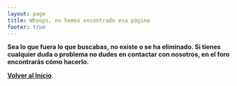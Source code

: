 ```yaml
---
layout: page
title: Whoops, no hemos encontrado esa página
footer: true
---
```


__Sea lo que fuera lo que buscabas, no existe o se ha eliminado.
Si tienes cualquier duda o problema no dudes en contactar con nosotros, en el foro encontrarás cómo hacerlo.__

[__Volver al Inicio__](/).
